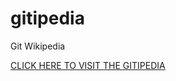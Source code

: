 # gitipedia
Git Wikipedia

[CLICK HERE TO VISIT THE GITIPEDIA](https://github.com/schitte/gitipedia/wiki)
